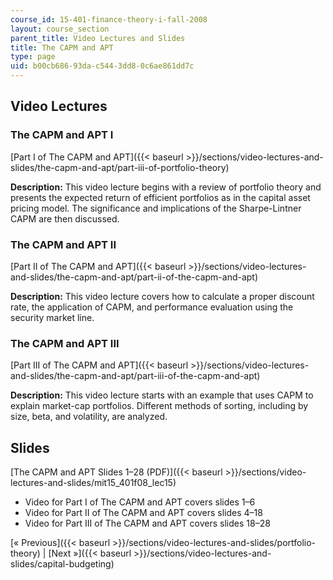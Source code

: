 ```yaml
---
course_id: 15-401-finance-theory-i-fall-2008
layout: course_section
parent_title: Video Lectures and Slides
title: The CAPM and APT
type: page
uid: b00cb686-93da-c544-3dd8-0c6ae861dd7c
---
```


Video Lectures
--------------

### The CAPM and APT I

[Part I of The CAPM and APT]({{< baseurl >}}/sections/video-lectures-and-slides/the-capm-and-apt/part-iii-of-portfolio-theory)

**Description:** This video lecture begins with a review of portfolio theory and presents the expected return of efficient portfolios as in the capital asset pricing model. The significance and implications of the Sharpe-Lintner CAPM are then discussed.

### The CAPM and APT II

[Part II of The CAPM and APT]({{< baseurl >}}/sections/video-lectures-and-slides/the-capm-and-apt/part-ii-of-the-capm-and-apt)

**Description:** This video lecture covers how to calculate a proper discount rate, the application of CAPM, and performance evaluation using the security market line.

### The CAPM and APT III

[Part III of The CAPM and APT]({{< baseurl >}}/sections/video-lectures-and-slides/the-capm-and-apt/part-iii-of-the-capm-and-apt)

**Description:** This video lecture starts with an example that uses CAPM to explain market-cap portfolios. Different methods of sorting, including by size, beta, and volatility, are analyzed.

Slides
------

[The CAPM and APT Slides 1–28 (PDF)]({{< baseurl >}}/sections/video-lectures-and-slides/mit15_401f08_lec15)

*   Video for Part I of The CAPM and APT covers slides 1–6
*   Video for Part II of The CAPM and APT covers slides 4–18
*   Video for Part III of The CAPM and APT covers slides 18–28

[« Previous]({{< baseurl >}}/sections/video-lectures-and-slides/portfolio-theory) | [Next »]({{< baseurl >}}/sections/video-lectures-and-slides/capital-budgeting)